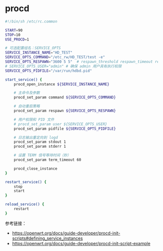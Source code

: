 # procd

```bash
#!/bin/sh /etc/rc.common

START=90
STOP=10
USE_PROCD=1

# 可选配置组名：SERVICE_OPTS
SERVICE_INSTANCE_NAME="HD_TEST"
SERVICE_OPTS_COMMAND="/etc_rw/HD_TEST/test -e"
SERVICE_OPTS_RESPAWN="3600 5 5"  # respawn_threshold respawn_timeout respawn_retry
# SERVICE_OPTS_USER="admin" # 确保 admin 用户具有执行权限
SERVICE_OPTS_PIDFILE="/var/run/hdbd.pid"

start_service() {
    procd_open_instance ${SERVICE_INSTANCE_NAME}

    # 主命令及参数
    procd_set_param command ${SERVICE_OPTS_COMMAND}

    # 自动重启策略
    procd_set_param respawn ${SERVICE_OPTS_RESPAWN}

    # 用户权限和 PID 文件
    # procd_set_param user ${SERVICE_OPTS_USER}
    procd_set_param pidfile ${SERVICE_OPTS_PIDFILE}

    # 日志输出重定向到 logd
    procd_set_param stdout 1
    procd_set_param stderr 1

    # 设置 TERM 信号等待时间（秒）
    procd_set_param term_timeout 60

    procd_close_instance
}

restart_service() {
    stop
    start
}

reload_service() {
    restart
}
```

参考链接：

- <https://openwrt.org/docs/guide-developer/procd-init-scripts#defining_service_instances>
- <https://openwrt.org/docs/guide-developer/procd-init-script-example>
